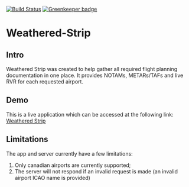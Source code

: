 [![Build Status](https://travis-ci.com/GregoryHamel/weatheredstrip.svg?branch=master)](https://travis-ci.com/GregoryHamel/weatheredstrip) [![Greenkeeper badge](https://badges.greenkeeper.io/GregoryHamel/weatheredstrip.svg)](https://greenkeeper.io/)

# Weathered-Strip
## Intro
Weathered Strip was created to help gather all required flight planning documentation in one place. It provides NOTAMs, METARs/TAFs and live RVR for each requested airport.

## Demo
This is a live application which can be accessed at the following link: [Weathered Strip](https://www.greghamel.com/weatheredstrip)

## Limitations
The app and server currently have a few limitations:
 1. Only canadian airports are currently supported;
 1. The server will not respond if an invalid request is made (an invalid airport ICAO name is provided)
